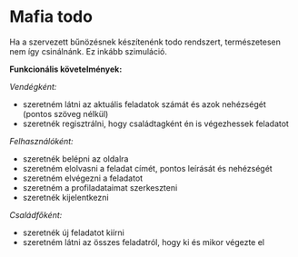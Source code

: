 # Mafia todo

Ha a szervezett bűnözésnek készítenénk todo rendszert, természetesen nem így csinálnánk. Ez inkább szimuláció.

<b>Funkcionális követelmények:</b>
<p><i>Vendégként:</i>
<ul>
<li> szeretném látni az aktuális feladatok számát és azok nehézségét (pontos szöveg nélkül) </li>
<li> szeretnék regisztrálni, hogy családtagként én is végezhessek feladatot </li>
</ul></p>

<p><i>Felhasználóként:</i>
<ul>
<li> szeretnék belépni az oldalra </li> 
<li> szeretném elolvasni a feladat címét, pontos leírását és nehézségét </li> 
<li> szeretném elvégezni a feladatot </li> 
<li> szeretném a profiladataimat szerkeszteni </li>
<li> szeretnék kijelentkezni </li>
</ul></p>

<p><i>Családfőként:</i>
<ul>
<li> szeretnék új feladatot kiírni </li> 
<li> szeretném látni az összes feladatról, hogy ki és mikor végezte el </li>
</ul></p>


